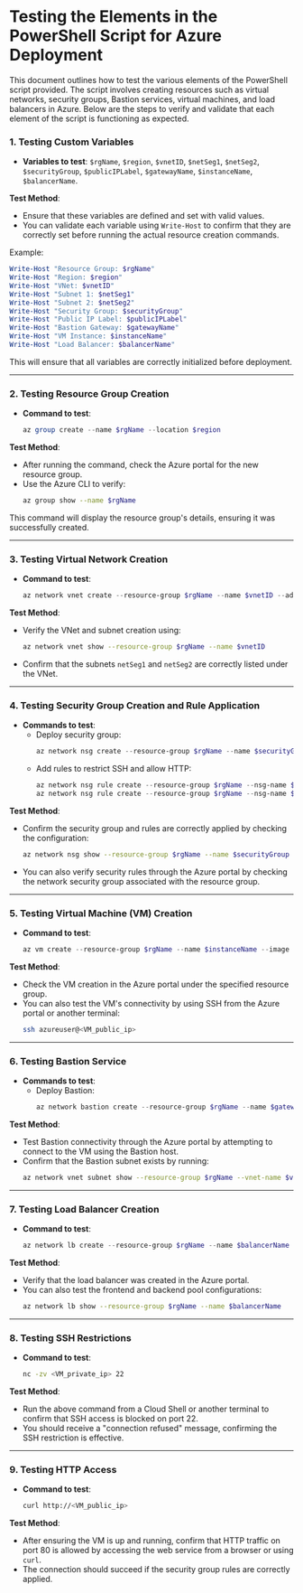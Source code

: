 # Testing the Elements in the PowerShell Script for Azure Deployment

This document outlines how to test the various elements of the PowerShell script provided. The script involves creating resources such as virtual networks, security groups, Bastion services, virtual machines, and load balancers in Azure. Below are the steps to verify and validate that each element of the script is functioning as expected.

### 1. **Testing Custom Variables**

- **Variables to test**: `$rgName`, `$region`, `$vnetID`, `$netSeg1`, `$netSeg2`, `$securityGroup`, `$publicIPLabel`, `$gatewayName`, `$instanceName`, `$balancerName`.

**Test Method**:

- Ensure that these variables are defined and set with valid values.
- You can validate each variable using `Write-Host` to confirm that they are correctly set before running the actual resource creation commands.

Example:

```powershell
Write-Host "Resource Group: $rgName"
Write-Host "Region: $region"
Write-Host "VNet: $vnetID"
Write-Host "Subnet 1: $netSeg1"
Write-Host "Subnet 2: $netSeg2"
Write-Host "Security Group: $securityGroup"
Write-Host "Public IP Label: $publicIPLabel"
Write-Host "Bastion Gateway: $gatewayName"
Write-Host "VM Instance: $instanceName"
Write-Host "Load Balancer: $balancerName"
```

This will ensure that all variables are correctly initialized before deployment.

---

### 2. **Testing Resource Group Creation**

- **Command to test**:
  ```powershell
  az group create --name $rgName --location $region
  ```

**Test Method**:

- After running the command, check the Azure portal for the new resource group.
- Use the Azure CLI to verify:
  ```bash
  az group show --name $rgName
  ```

This command will display the resource group's details, ensuring it was successfully created.

---

### 3. **Testing Virtual Network Creation**

- **Command to test**:
  ```powershell
  az network vnet create --resource-group $rgName --name $vnetID --address-prefix "10.1.0.0/16" --subnet-name $netSeg1 --subnet-prefix "10.1.1.0/24"
  ```

**Test Method**:

- Verify the VNet and subnet creation using:

  ```bash
  az network vnet show --resource-group $rgName --name $vnetID
  ```

- Confirm that the subnets `netSeg1` and `netSeg2` are correctly listed under the VNet.

---

### 4. **Testing Security Group Creation and Rule Application**

- **Commands to test**:
  - Deploy security group:
    ```powershell
    az network nsg create --resource-group $rgName --name $securityGroup
    ```
  - Add rules to restrict SSH and allow HTTP:
    ```powershell
    az network nsg rule create --resource-group $rgName --nsg-name $securityGroup --name BlockSSH --protocol Tcp --direction Inbound --priority 100 --source-address-prefix "*" --destination-port-range 22 --access Deny
    az network nsg rule create --resource-group $rgName --nsg-name $securityGroup --name AllowHTTP --protocol Tcp --direction Inbound --priority 200 --source-address-prefix "*" --destination-port-range 80 --access Allow
    ```

**Test Method**:

- Confirm the security group and rules are correctly applied by checking the configuration:

  ```bash
  az network nsg show --resource-group $rgName --name $securityGroup
  ```

- You can also verify security rules through the Azure portal by checking the network security group associated with the resource group.

---

### 5. **Testing Virtual Machine (VM) Creation**

- **Command to test**:
  ```powershell
  az vm create --resource-group $rgName --name $instanceName --image Ubuntu2404 --vnet-name $vnetID --subnet $netSeg1 --admin-username azureuser --generate-ssh-keys
  ```

**Test Method**:

- Check the VM creation in the Azure portal under the specified resource group.
- You can also test the VM's connectivity by using SSH from the Azure portal or another terminal:
  ```bash
  ssh azureuser@<VM_public_ip>
  ```

---

### 6. **Testing Bastion Service**

- **Commands to test**:
  - Deploy Bastion:
    ```powershell
    az network bastion create --resource-group $rgName --name $gatewayName --public-ip-address $bastionIP --vnet-name $vnetID --location $region
    ```

**Test Method**:

- Test Bastion connectivity through the Azure portal by attempting to connect to the VM using the Bastion host.
- Confirm that the Bastion subnet exists by running:
  ```bash
  az network vnet subnet show --resource-group $rgName --vnet-name $vnetID --name AzureBastionSubnet
  ```

---

### 7. **Testing Load Balancer Creation**

- **Command to test**:
  ```powershell
  az network lb create --resource-group $rgName --name $balancerName --sku Standard --frontend-ip-name FrontEndPool --backend-pool-name BackEndPool --public-ip-address $publicIPLabel
  ```

**Test Method**:

- Verify that the load balancer was created in the Azure portal.
- You can also test the frontend and backend pool configurations:
  ```bash
  az network lb show --resource-group $rgName --name $balancerName
  ```

---

### 8. **Testing SSH Restrictions**

- **Command to test**:
  ```bash
  nc -zv <VM_private_ip> 22
  ```

**Test Method**:

- Run the above command from a Cloud Shell or another terminal to confirm that SSH access is blocked on port 22.
- You should receive a "connection refused" message, confirming the SSH restriction is effective.

---

### 9. **Testing HTTP Access**

- **Command to test**:
  ```bash
  curl http://<VM_public_ip>
  ```

**Test Method**:

- After ensuring the VM is up and running, confirm that HTTP traffic on port 80 is allowed by accessing the web service from a browser or using `curl`.
- The connection should succeed if the security group rules are correctly applied.

